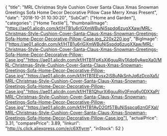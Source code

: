 {
	"title": "MRL Christmas Style Cushion Cover Santa Claus Xmas Snowman Greetings Sofa Home Decor Decorative Pillow Case Merry Xmas Present",
	"date": "2018-10-31 10:30:20",
	"SubCat": ["Home and Garden"],
	"categories": ["Home Textile"],
	"thumbnailImage": "https://ae01.alicdn.com/kf/HTB1u6rlGXmWBuNjSspdq6zugXXaw/MRL-Christmas-Style-Cushion-Cover-Santa-Claus-Xmas-Snowman-Greetings-Sofa-Home-Decor-Decorative-Pillow-Case.jpg_220x220.jpg",
	"BigImage": ["https://ae01.alicdn.com/kf/HTB1u6rlGXmWBuNjSspdq6zugXXaw/MRL-Christmas-Style-Cushion-Cover-Santa-Claus-Xmas-Snowman-Greetings-Sofa-Home-Decor-Decorative-Pillow-Case.jpg","https://ae01.alicdn.com/kf/HTB1FpKsXi6guuRjy1Xdq6yAwpXa0/MRL-Christmas-Style-Cushion-Cover-Santa-Claus-Xmas-Snowman-Greetings-Sofa-Home-Decor-Decorative-Pillow-Case.jpg","https://ae01.alicdn.com/kf/HTB1EEvsx2iSBuNkSnhJq6zDcpXa5/MRL-Christmas-Style-Cushion-Cover-Santa-Claus-Xmas-Snowman-Greetings-Sofa-Home-Decor-Decorative-Pillow-Case.jpg","https://ae01.alicdn.com/kf/HTB1QhurXi6guuRjy0Fmq6y0DXXaP/MRL-Christmas-Style-Cushion-Cover-Santa-Claus-Xmas-Snowman-Greetings-Sofa-Home-Decor-Decorative-Pillow-Case.jpg","https://ae01.alicdn.com/kf/HTB1AyD2Gf5TBuNjSspcq6znGFXal/MRL-Christmas-Style-Cushion-Cover-Santa-Claus-Xmas-Snowman-Greetings-Sofa-Home-Decor-Decorative-Pillow-Case.jpg"],
	"actualPrice": 3.31,
	"comparePrice": 3.89,
	"linkurl": "http://s.click.aliexpress.com/e/c6XfIyrm",
	"inStock": 52
}
